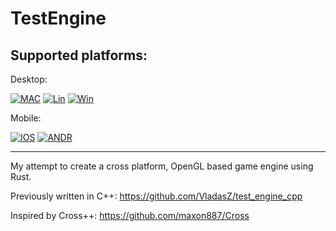 # TestEngine

## Supported platforms:

[MAC1]: https://github.com/vladasz/test_engine/actions/workflows/mac.yml/badge.svg
[LIN1]: https://github.com/vladasz/test_engine/actions/workflows/linux.yml/badge.svg
[WIN1]: https://github.com/vladasz/test_engine/actions/workflows/windows.yml/badge.svg
[IOSS1]: https://github.com/vladasz/test_engine/actions/workflows/ios_sim.yml/badge.svg
[IOSD1]: https://github.com/vladasz/test_engine/actions/workflows/ios_dev.yml/badge.svg
[ANDR1]: https://github.com/vladasz/test_engine/actions/workflows/android.yml/badge.svg

[LMAC]: https://github.com/VladasZ/test_engine/actions/workflows/mac.yml
[LLIN]: https://github.com/VladasZ/test_engine/actions/workflows/linux.yml
[LWIN]: https://github.com/VladasZ/test_engine/actions/workflows/windows.yml
[LIOSS]: https://github.com/VladasZ/test_engine/actions/workflows/ios_sim.yml
[LIOSD]: https://github.com/VladasZ/test_engine/actions/workflows/ios_dev.yml
[ANDR]: https://github.com/VladasZ/test_engine/actions/workflows/android.yml

Desktop:

[![MAC][MAC1]][LMAC]
[![Lin][LIN1]][LLIN]
[![Win][WIN1]][LWIN]

Mobile:

[![IOS][IOSS1]][LIOSS]
[![ANDR][ANDR1]][ANDR]


---

My attempt to create a cross platform, OpenGL based game engine using Rust.

Previously written in C++: https://github.com/VladasZ/test_engine_cpp

Inspired by Cross++: https://github.com/maxon887/Cross
